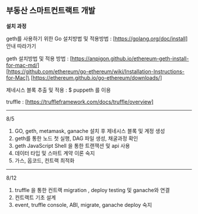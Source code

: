 ## 부동산 스마트컨트랙트 개발 

**설치 과정**

geth를 사용하기 위한 Go 설치방법 및 적용방법 : 
[https://golang.org/doc/install]  안내 따라가기 

geth 설치방법 및 적용 방법 : 
[https://anpigon.github.io/ethereum-geth-install-for-mac-md/] \
[https://github.com/ethereum/go-ethereum/wiki/Installation-Instructions-for-Mac]\
[https://ethereum.github.io/go-ethereum/downloads/]

제네시스 블록 추출 및 적용 : $ puppeth 를 이용
 
truffle : [https://truffleframework.com/docs/truffle/overview]

---------------
8/5  
1. GO, geth, metamask, ganache 설치 후 제네시스 블록 및 계정 생성
2. geth를 통한 노드 첫 실행, DAG 파일 생성, 채굴과정 확인 
3. geth JavaScript Shell 을 통한 트랜잭션 및 api 사용 
4. 데이터 타입 및 스마트 계약 이론 숙지 
5. 가스, 옵코드, 컨트랙 최적화 

--------------
8/12 
1. truffle 을 통한 컨트랙 migration , deploy testing 및 ganache와 연결
2. 컨트랙트 기초 설계 
3. event, truffle console, ABI, migrate, ganache deploy 숙지


